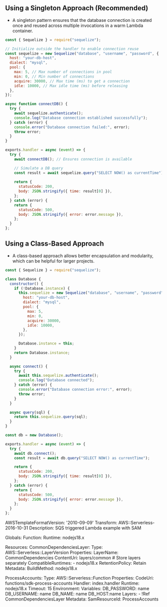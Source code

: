 ## Using a Singleton Approach (Recommended)
- A singleton pattern ensures that the database connection is created once and reused across multiple invocations in a warm Lambda container.
```js
const { Sequelize } = require("sequelize");

// Initialize outside the handler to enable connection reuse
const sequelize = new Sequelize("database", "username", "password", {
  host: "your-db-host",
  dialect: "mysql",
  pool: {
    max: 5, // Max number of connections in pool
    min: 0, // Min number of connections
    acquire: 30000, // Max time (ms) to get a connection
    idle: 10000, // Max idle time (ms) before releasing
  },
});

async function connectDB() {
  try {
    await sequelize.authenticate();
    console.log("Database connection established successfully");
  } catch (error) {
    console.error("Database connection failed:", error);
    throw error;
  }
}

exports.handler = async (event) => {
  try {
    await connectDB(); // Ensures connection is available

    // Simulate a DB query
    const result = await sequelize.query("SELECT NOW() as currentTime");
    
    return {
      statusCode: 200,
      body: JSON.stringify({ time: result[0] }),
    };
  } catch (error) {
    return {
      statusCode: 500,
      body: JSON.stringify({ error: error.message }),
    };
  }
};
```

## Using a Class-Based Approach
- A class-based approach allows better encapsulation and modularity, which can be helpful for larger projects.
```js
const { Sequelize } = require("sequelize");

class Database {
  constructor() {
    if (!Database.instance) {
      this.sequelize = new Sequelize("database", "username", "password", {
        host: "your-db-host",
        dialect: "mysql",
        pool: {
          max: 5,
          min: 0,
          acquire: 30000,
          idle: 10000,
        },
      });

      Database.instance = this;
    }
    return Database.instance;
  }

  async connect() {
    try {
      await this.sequelize.authenticate();
      console.log("Database connected");
    } catch (error) {
      console.error("Database connection error:", error);
      throw error;
    }
  }

  async query(sql) {
    return this.sequelize.query(sql);
  }
}

const db = new Database();

exports.handler = async (event) => {
  try {
    await db.connect();
    const result = await db.query("SELECT NOW() as currentTime");

    return {
      statusCode: 200,
      body: JSON.stringify({ time: result[0] }),
    };
  } catch (error) {
    return {
      statusCode: 500,
      body: JSON.stringify({ error: error.message }),
    };
  }
};
```
AWSTemplateFormatVersion: '2010-09-09'
Transform: AWS::Serverless-2016-10-31
Description: SQS triggered Lambda example with SAM

Globals:
  Function:
    Runtime: nodejs18.x

Resources:
  CommonDependenciesLayer:
    Type: AWS::Serverless::LayerVersion
    Properties:
      LayerName: CommonDependencies
      ContentUri: layers/common # Store layers separately
      CompatibleRuntimes:
        - nodejs18.x
      RetentionPolicy: Retain
    Metadata:
      BuildMethod: nodejs18.x

  ProcessAccounts:
    Type: AWS::Serverless::Function
    Properties:
      CodeUri: functions/sdk-process-accounts
      Handler: index.handler
      Runtime: nodejs18.x
      Timeout: 15
      Environment:
        Variables:
          DB_PASSWORD: name
          DB_USERNAME: name
          DB_NAME: name
          DB_HOST:name
      Layers:
        - !Ref CommonDependenciesLayer
    Metadata:
      SamResourceId: ProcessAccounts
